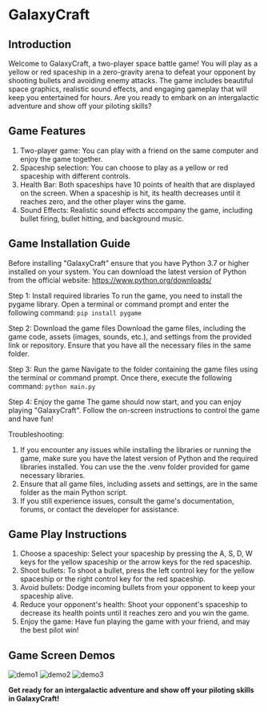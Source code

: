 # GalaxyCraft

## Introduction
Welcome to GalaxyCraft, a two-player space battle game! You will play as a yellow or red spaceship in a zero-gravity arena to defeat your opponent by shooting bullets and avoiding enemy attacks. The game includes beautiful space graphics, realistic sound effects, and engaging gameplay that will keep you entertained for hours. Are you ready to embark on an intergalactic adventure and show off your piloting skills?

## Game Features
1. Two-player game: You can play with a friend on the same computer and enjoy the game together.
2. Spaceship selection: You can choose to play as a yellow or red spaceship with different controls.
3. Health Bar: Both spaceships have 10 points of health that are displayed on the screen. When a spaceship is hit, its health decreases until it reaches zero, and the other player wins the game.
4. Sound Effects: Realistic sound effects accompany the game, including bullet firing, bullet hitting, and background music.

## Game Installation Guide
Before installing "GalaxyCraft" ensure that you have Python 3.7 or higher installed on your system. You can download the latest version of Python from the official website: https://www.python.org/downloads/

Step 1: Install required libraries
To run the game, you need to install the pygame library. Open a terminal or command prompt and enter the following command:
`pip install pygame`

Step 2: Download the game files
Download the game files, including the game code, assets (images, sounds, etc.), and settings from the provided link or repository. Ensure that you have all the necessary files in the same folder.

Step 3: Run the game
Navigate to the folder containing the game files using the terminal or command prompt. Once there, execute the following command:
`python main.py`

Step 4: Enjoy the game
The game should now start, and you can enjoy playing "GalaxyCraft". Follow the on-screen instructions to control the game and have fun!

Troubleshooting:

1. If you encounter any issues while installing the libraries or running the game, make sure you have the latest version of Python and the required libraries installed. You can use the the .venv folder provided for game necessary libraries.
2. Ensure that all game files, including assets and settings, are in the same folder as the main Python script.
3. If you still experience issues, consult the game's documentation, forums, or contact the developer for assistance.

## Game Play Instructions
1. Choose a spaceship: Select your spaceship by pressing the A, S, D, W keys for the yellow spaceship or the arrow keys for the red spaceship.
2. Shoot bullets: To shoot a bullet, press the left control key for the yellow spaceship or the right control key for the red spaceship.
3. Avoid bullets: Dodge incoming bullets from your opponent to keep your spaceship alive.
4. Reduce your opponent's health: Shoot your opponent's spaceship to decrease its health points until it reaches zero and you win the game.
5. Enjoy the game: Have fun playing the game with your friend, and may the best pilot win!

## Game Screen Demos
![demo1](https://user-images.githubusercontent.com/125934684/232631754-5499f4fe-e4f0-4b36-a35e-111b53534442.png)
![demo2](https://user-images.githubusercontent.com/125934684/232631761-dad6d09b-f1c0-4fe0-b70a-30a27745f748.png)
![demo3](https://user-images.githubusercontent.com/125934684/232631769-ee919ec0-8090-4baf-bb3f-da6cd4a4dff3.png)

**Get ready for an intergalactic adventure and show off your piloting skills in GalaxyCraft!**

